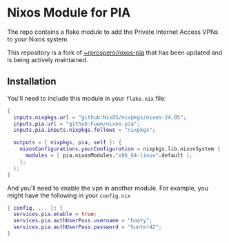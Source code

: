 # Nixos Module for PIA

The repo contains a flake module to add the Private Internet Access
VPNs to your Nixos system.

This repository is a fork of [~rprospero/nixos-pia](https://git.sr.ht/~rprospero/nixos-pia)
that has been updated and is being actively maintained.

## Installation

You'll need to include this module in your `flake.nix` file:

```nix
{
  inputs.nixpkgs.url = "github:NixOS/nixpkgs/nixos-24.05";
  inputs.pia.url = "github:Fuwn/nixos-pia";
  inputs.pia.inputs.nixpkgs.follows = "nixpkgs";

  outputs = { nixpkgs, pia, self }: {
    nixosConfigurations.yourConfiguration = nixpkgs.lib.nixosSystem {
      modules = [ pia.nixosModules."x86_64-linux".default ];
    };
  };
}
```

And you'll need to enable the vpn in another module.  For example, you might
have the following in your `config.nix`

```nix
{ config, ... }: {
  services.pia.enable = true;
  services.pia.authUserPass.username = "hooty";
  services.pia.authUserPass.password = "hunter42";
}
```

